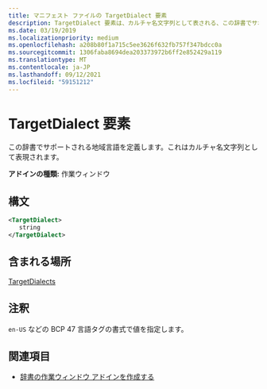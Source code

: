 ```yaml
---
title: マニフェスト ファイルの TargetDialect 要素
description: TargetDialect 要素は、カルチャ名文字列として表される、この辞書でサポートされる地域言語を定義します。
ms.date: 03/19/2019
ms.localizationpriority: medium
ms.openlocfilehash: a208b80f1a715c5ee3626f632fb757f347bdcc0a
ms.sourcegitcommit: 1306faba8694dea203373972b6ff2e852429a119
ms.translationtype: MT
ms.contentlocale: ja-JP
ms.lasthandoff: 09/12/2021
ms.locfileid: "59151212"
---
```

# <a name="targetdialect-element"></a>TargetDialect 要素

この辞書でサポートされる地域言語を定義します。これはカルチャ名文字列として表現されます。

**アドインの種類:** 作業ウィンドウ

## <a name="syntax"></a>構文

```XML
<TargetDialect>
   string 
</TargetDialect>
```

## <a name="contained-in"></a>含まれる場所

[TargetDialects](targetdialects.md)

## <a name="remarks"></a>注釈

`en-US` などの BCP 47 言語タグの書式で値を指定します。

## <a name="see-also"></a>関連項目

- [辞書の作業ウィンドウ アドインを作成する](../../word/dictionary-task-pane-add-ins.md)
